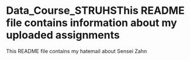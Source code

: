 # Data_Course_STRUHSThis README file contains information about my uploaded assignments
This README file contains my hatemail about Sensei Zahn
